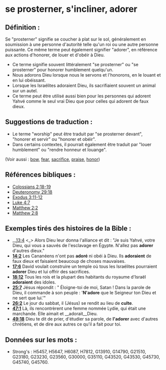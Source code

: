 # se prosterner, s'incliner, adorer

## Définition :

Se "prosterner" signifie se coucher à plat sur le sol, généralement en soumission à une personne d'autorité telle qu'un roi ou une autre personne puissante. Ce même terme peut également signifier "adorer", en référence aux actions d'honorer, de louer et d'obéir à Dieu.

* Ce terme signifie souvent littéralement "se prosterner" ou "se prosterner" pour honorer humblement quelqu'un.
* Nous adorons Dieu lorsque nous le servons et l'honorons, en le louant et en lui obéissant.
* Lorsque les Israélites adoraient Dieu, ils sacrifiaient souvent un animal sur un autel.
* Ce terme peut être utilisé aussi bien pour les personnes qui adorent Yahvé comme le seul vrai Dieu que pour celles qui adorent de faux dieux.

## Suggestions de traduction :

* Le terme "worship" peut être traduit par "se prosterner devant", "honorer et servir" ou "honorer et obéir".
* Dans certains contextes, il pourrait également être traduit par "louer humblement" ou "rendre honneur et louange".

(Voir aussi : [bow](../other/bow.md), [fear](../kt/fear.md), [sacrifice](../other/sacrifice.md), [praise](../other/praise.md), [honor](../kt/honor.md))

## Références bibliques :

* [Colossians 2:18-19](rc://en/tn/help/col/02/18)
* [Deuteronomy 29:18](rc://en/tn/help/deu/29/18)
* [Exodus 3:11-12](rc://en/tn/help/exo/03/11)
* [Luke 4:7](rc://en/tn/help/luk/04/07)
* [Matthew 2:2](rc://en/tn/help/mat/02/02)
* [Matthew 2:8](rc://en/tn/help/mat/02/08)

## Exemples tirés des histoires de la Bible :

* __[13:4](rc://en/tn/help/obs/13/04) <_> Alors Dieu leur donna l'alliance et dit : "Je suis Yahvé, votre Dieu, qui vous a sauvés de l'esclavage en Égypte. N'allez pas __adorer__ d'autres dieux."
* __[14:2](rc://en/tn/help/obs/14/02)__ Les Cananéens n'ont pas __adoré__ ni obéi à Dieu. Ils __adoraient__ de faux dieux et faisaient beaucoup de choses mauvaises.
* __[17:6](rc://en/tn/help/obs/17/06)__ David voulait construire un temple où tous les Israélites pourraient __adorer__ Dieu et lui offrir des sacrifices.
* __[18:12](rc://en/tn/help/obs/18/12)__ Tous les rois et la plupart des habitants du royaume d'Israël __adoraient__ des idoles.
* __[25:7](rc://en/tn/help/obs/25/07)__ Jésus répondit : " Éloigne-toi de moi, Satan ! Dans la parole de Dieu, il commande à son peuple : '__N'adore__ que le Seigneur ton Dieu et ne sert que lui.'"
* __[26:2](rc://en/tn/help/obs/26/02)__ Le jour du sabbat, il (Jésus) se rendit au lieu de __culte__.
* __[47:1](rc://en/tn/help/obs/47/01)__ Là, ils rencontrèrent une femme nommée Lydie, qui était une marchande. Elle aimait et __adorait__Dieu.
* __[49:18](rc://en/tn/help/obs/49/18)__ Dieu te dit de prier, d'étudier sa parole, de __l'adorer__ avec d'autres chrétiens, et de dire aux autres ce qu'il a fait pour toi.

## Données sur les mots :

* Strong's : H5457, H5647, H6087, H7812, G13910, G14790, G21510, G23180, G23230, G23560, G30000, G35110, G43520, G43530, G45730, G45740, G45760.
